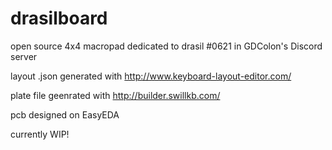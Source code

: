 # drasilboard
open source 4x4 macropad dedicated to drasil #0621 in GDColon's Discord server

layout .json generated with http://www.keyboard-layout-editor.com/

plate file geenrated with http://builder.swillkb.com/

pcb designed on EasyEDA

currently WIP!
